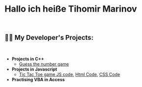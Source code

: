 <h1>Hallo ich heiße Tihomir Marinov</h1> <br>


<h2>👨‍💻 My Developer's Projects:</h2>  <br>

- <b>Projects in C++</b>   <br>
   - [Guess the number game](https://github.com/TihomirMarinov21/TihomirMarinov21/blob/main/guessNum.cpp)
- <b>Projects in Javascript</b> <br>
   - [Tic Tac Toe game JS code](https://github.com/TihomirMarinov21/TihomirMarinov21/blob/main/main.js ), [Html Code](https://github.com/TihomirMarinov21/TihomirMarinov21/blob/main/ttt.html), [CSS Code](https://github.com/TihomirMarinov21/TihomirMarinov21/blob/main/style.css)
- <b>Practising VBA in Access</b> <br>
